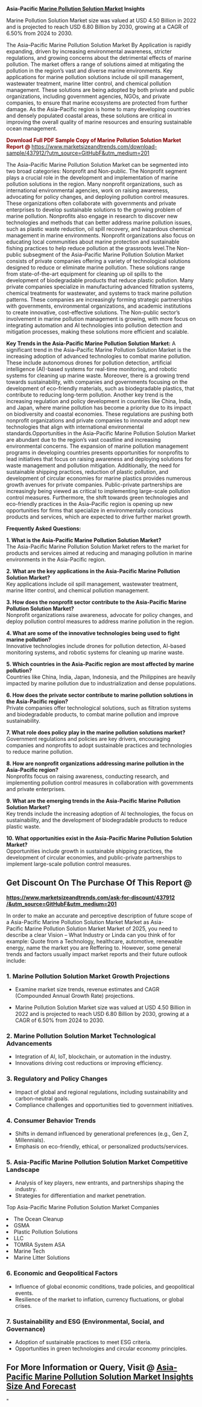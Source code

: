 <p><strong>Asia-Pacific&nbsp;<a href=""https://www.marketsizeandtrends.com/download-sample/437912/&amp;utm_source=GitHubF&amp;utm_medium=201"">Marine Pollution Solution Market</a> Insights</strong></p><p>Marine Pollution Solution Market size was valued at USD 4.50 Billion in 2022 and is projected to reach USD 6.80 Billion by 2030, growing at a CAGR of 6.50% from 2024 to 2030.</p><p><p>The Asia–Pacific Marine Pollution Solution Market By Application is rapidly expanding, driven by increasing environmental awareness, stricter regulations, and growing concerns about the detrimental effects of marine pollution. The market offers a range of solutions aimed at mitigating the pollution in the region’s vast and diverse marine environments. Key applications for marine pollution solutions include oil spill management, wastewater treatment, marine litter control, and chemical pollution management. These solutions are being adopted by both private and public organizations, including government agencies, NGOs, and private companies, to ensure that marine ecosystems are protected from further damage. As the Asia–Pacific region is home to many developing countries and densely populated coastal areas, these solutions are critical in improving the overall quality of marine resources and ensuring sustainable ocean management.<p><strong><span style="color: #800000;">Download Full PDF Sample Copy of Marine Pollution Solution Market Report @</span>&nbsp;</strong><a href="https://www.marketsizeandtrends.com/download-sample/437912/?utm_source=GitHubF&amp;utm_medium=201" target="_blank">https://www.marketsizeandtrends.com/download-sample/437912/?utm_source=GitHubF&amp;utm_medium=201</a></p></p><p>The Asia–Pacific Marine Pollution Solution Market can be segmented into two broad categories: Nonprofit and Non-public. The Nonprofit segment plays a crucial role in the development and implementation of marine pollution solutions in the region. Many nonprofit organizations, such as international environmental agencies, work on raising awareness, advocating for policy changes, and deploying pollution control measures. These organizations often collaborate with governments and private enterprises to develop sustainable solutions to the growing problem of marine pollution. Nonprofits also engage in research to discover new technologies and methods that can better address marine pollution issues, such as plastic waste reduction, oil spill recovery, and hazardous chemical management in marine environments. Nonprofit organizations also focus on educating local communities about marine protection and sustainable fishing practices to help reduce pollution at the grassroots level.The Non-public subsegment of the Asia–Pacific Marine Pollution Solution Market consists of private companies offering a variety of technological solutions designed to reduce or eliminate marine pollution. These solutions range from state-of-the-art equipment for cleaning up oil spills to the development of biodegradable products that reduce plastic pollution. Many private companies specialize in manufacturing advanced filtration systems, chemical treatments for wastewater, and systems to track marine pollution patterns. These companies are increasingly forming strategic partnerships with governments, environmental organizations, and academic institutions to create innovative, cost-effective solutions. The Non-public sector’s involvement in marine pollution management is growing, with more focus on integrating automation and AI technologies into pollution detection and mitigation processes, making these solutions more efficient and scalable.</p><p><strong>Key Trends in the Asia-Pacific Marine Pollution Solution Market:</strong> A significant trend in the Asia–Pacific Marine Pollution Solution Market is the increasing adoption of advanced technologies to combat marine pollution. These include autonomous drones for pollution detection, artificial intelligence (AI)-based systems for real-time monitoring, and robotic systems for cleaning up marine waste. Moreover, there is a growing trend towards sustainability, with companies and governments focusing on the development of eco-friendly materials, such as biodegradable plastics, that contribute to reducing long-term pollution. Another key trend is the increasing regulation and policy development in countries like China, India, and Japan, where marine pollution has become a priority due to its impact on biodiversity and coastal economies. These regulations are pushing both nonprofit organizations and private companies to innovate and adopt new technologies that align with international environmental standards.Opportunities in the Asia–Pacific Marine Pollution Solution Market are abundant due to the region’s vast coastline and increasing environmental concerns. The expansion of marine pollution management programs in developing countries presents opportunities for nonprofits to lead initiatives that focus on raising awareness and deploying solutions for waste management and pollution mitigation. Additionally, the need for sustainable shipping practices, reduction of plastic pollution, and development of circular economies for marine plastics provides numerous growth avenues for private companies. Public-private partnerships are increasingly being viewed as critical to implementing large-scale pollution control measures. Furthermore, the shift towards green technologies and eco-friendly practices in the Asia–Pacific region is opening up new opportunities for firms that specialize in environmentally conscious products and services, which are expected to drive further market growth.</p><p><strong>Frequently Asked Questions:</strong></p><p><strong>1. What is the Asia-Pacific Marine Pollution Solution Market?</strong><br>The Asia-Pacific Marine Pollution Solution Market refers to the market for products and services aimed at reducing and managing pollution in marine environments in the Asia-Pacific region.</p><p><strong>2. What are the key applications in the Asia-Pacific Marine Pollution Solution Market?</strong><br>Key applications include oil spill management, wastewater treatment, marine litter control, and chemical pollution management.</p><p><strong>3. How does the nonprofit sector contribute to the Asia-Pacific Marine Pollution Solution Market?</strong><br>Nonprofit organizations raise awareness, advocate for policy changes, and deploy pollution control measures to address marine pollution in the region.</p><p><strong>4. What are some of the innovative technologies being used to fight marine pollution?</strong><br>Innovative technologies include drones for pollution detection, AI-based monitoring systems, and robotic systems for cleaning up marine waste.</p><p><strong>5. Which countries in the Asia-Pacific region are most affected by marine pollution?</strong><br>Countries like China, India, Japan, Indonesia, and the Philippines are heavily impacted by marine pollution due to industrialization and dense populations.</p><p><strong>6. How does the private sector contribute to marine pollution solutions in the Asia-Pacific region?</strong><br>Private companies offer technological solutions, such as filtration systems and biodegradable products, to combat marine pollution and improve sustainability.</p><p><strong>7. What role does policy play in the marine pollution solutions market?</strong><br>Government regulations and policies are key drivers, encouraging companies and nonprofits to adopt sustainable practices and technologies to reduce marine pollution.</p><p><strong>8. How are nonprofit organizations addressing marine pollution in the Asia-Pacific region?</strong><br>Nonprofits focus on raising awareness, conducting research, and implementing pollution control measures in collaboration with governments and private enterprises.</p><p><strong>9. What are the emerging trends in the Asia-Pacific Marine Pollution Solution Market?</strong><br>Key trends include the increasing adoption of AI technologies, the focus on sustainability, and the development of biodegradable products to reduce plastic waste.</p><p><strong>10. What opportunities exist in the Asia-Pacific Marine Pollution Solution Market?</strong><br>Opportunities include growth in sustainable shipping practices, the development of circular economies, and public-private partnerships to implement large-scale pollution control measures.</p></p><h2><strong>Get Discount On The Purchase Of This Report @&nbsp;</strong></h2><p><strong><a href=""https://www.marketsizeandtrends.com/ask-for-discount/437912/&amp;utm_source=GitHubF&amp;utm_medium=201"" target=""_blank"">https://www.marketsizeandtrends.com/ask-for-discount/437912<br />/&amp;utm_source=GitHubF&amp;utm_medium=201</a></strong></p><p>In order to make an accurate and perceptive description of future scope of a Asia-Pacific&nbsp;Marine Pollution Solution Market Market as Asia-Pacific&nbsp;Marine Pollution Solution Market Market of 2025, you need to describe a clear Vision &ndash; What Industry or Linda can you think of for example: Quote from a Technology, healthcare, automotive, renewable energy, name the market you are Reffering to. However, some general trends and factors usually impact market reports and their future outlook include:</p><h3>1.&nbsp;<strong>Marine Pollution Solution Market Growth Projections</strong></h3><ul><li>Examine market size trends, revenue estimates and CAGR (Compounded Annual Growth Rate) projections.</li><li><p>Marine Pollution Solution Market size was valued at USD 4.50 Billion in 2022 and is projected to reach USD 6.80 Billion by 2030, growing at a CAGR of 6.50% from 2024 to 2030.</p></li></ul><h3>2.&nbsp;<strong>Marine Pollution Solution Market Technological Advancements</strong></h3><ul><li>Integration of AI, IoT, blockchain, or automation in the industry.</li><li>Innovations driving cost reductions or improving efficiency.</li></ul><h3>3.&nbsp;<strong>Regulatory and Policy Changes</strong></h3><ul><li>Impact of global and regional regulations, including sustainability and carbon-neutral goals.</li><li>Compliance challenges and opportunities tied to government initiatives.</li></ul><h3>4.&nbsp;<strong>Consumer Behavior Trends</strong></h3><ul><li>Shifts in demand influenced by generational preferences (e.g., Gen Z, Millennials).</li><li>Emphasis on eco-friendly, ethical, or personalized products/services.</li></ul><h3>5.&nbsp;<strong>Asia-Pacific Marine Pollution Solution Market Competitive Landscape</strong></h3><ul><li>Analysis of key players, new entrants, and partnerships shaping the industry.</li><li>Strategies for differentiation and market penetration.</li></ul><p data-pm-slice=""1 1 []"">Top Asia-Pacific Marine Pollution Solution Market Companies</p><div data-test-id=""""><p><li>The Ocean Cleanup</li><li> GSMA</li><li> Plastic Pollution Solutions</li><li> LLC</li><li> TOMRA System ASA</li><li> Marine Tech</li><li> Marine Litter Solutions</li></p></div><h3>6.&nbsp;<strong>Economic and Geopolitical Factors</strong></h3><ul><li>Influence of global economic conditions, trade policies, and geopolitical events.</li><li>Resilience of the market to inflation, currency fluctuations, or global crises.</li></ul><h3>7.&nbsp;<strong>Sustainability and ESG (Environmental, Social, and Governance)</strong></h3><ul><li>Adoption of sustainable practices to meet ESG criteria.</li><li>Opportunities in green technologies and circular economy principles.</li></ul><h2><strong>For More Information or Query, Visit @&nbsp;</strong><a href=""https://www.verifiedmarketreports.com/product/marine-pollution-solution-market/"" target=""_blank"">Asia-Pacific Marine Pollution Solution Market Insights Size And Forecast</a></h2>"
